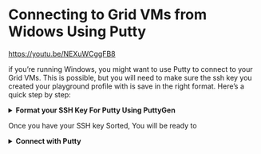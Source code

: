 # Connecting to Grid VMs from Widows Using Putty 

https://youtu.be/NEXuWCggFB8


if you’re running Windows, you might want to use Putty to connect to your Grid VMs. This is possible, but you will need to make sure the ssh key you created your playground profile with is save in the right format. Here’s a quick step by step:


<details>
	<summary><b>Format your SSH Key For Putty Using PuttyGen</b></summary>

First run PuttyGen. Even if you already have a key you want to use, this is the best way to get the public key in the proper format. If you don’t already have a key, choose RSA and hit generate. When you’re done, hit Save private key and write the .ppk file to disk. We’ll use this file in the next step to connect.

If you already had a key or want to return to this step later, hit the Load button and select the ppk file. At the top of the PuttyGen window, you’ll see a field with the public key:

![image](https://user-images.githubusercontent.com/44621168/214651082-2b45b153-2a9b-4026-a627-1dacee5fcb77.png)

Copy the public key from this window, making sure you get everything between ssh-rsa and the key comment rsa-key... in this case. Paste that into the ssh public key field in the playground or Terraform file for your deployment. In case of the playground, also save your profile after doing this.

*Copying and pasting the public key from your ppk file will not work. There are line breaks in the file that get interpreted as extra information when they get passed to the VM. You might have success removing the line breaks manually, but copying the public key from this gui window is the simplest and most reliable way to make this work.*
</details>

Once you have your SSH key Sorted, You will be ready to

<details>
	<summary><b>Connect with Putty</b></summary>

After you’ve added the key to your playground profile or Terraform file, create your deployment. There’s no way to change the SSH key in an existing deployment, you must delete and redeploy. Copy the IP address once the deployment is successful and then open Putty.

In Putty’s config screen, navigate to Connection > SSH > Auth:

![image](https://user-images.githubusercontent.com/44621168/214651140-7dd0999b-44cb-40fd-9c00-034aa550d8af.png)

Hit Browse… and select your ppk file. Then go to Session at the top of the left nav bar and enter your VMs IP address in the Host Name (or IP address) field. Then hit the Open button at the bottom of the window to start your session. When you are prompted for a user name, enter root and you should then get access to a terminal with no password prompt.

If you’re prompted for a password, something went wrong and you won’t be able to log in. Go back and check the steps above, then feel free to post questions or problems in this thread.
</details>
